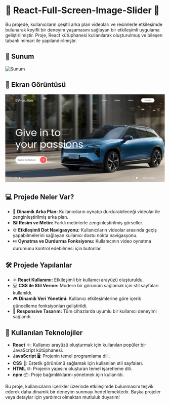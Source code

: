 # 🚗 React-Full-Screen-Image-Slider 🚗
Bu projede, kullanıcıların çeşitli arka plan videoları ve resimlerle etkileşimde bulunarak keyifli bir deneyim yaşamasını sağlayan bir etkileşimli uygulama geliştirilmiştir. Proje, React kütüphanesi kullanılarak oluşturulmuş ve bileşen tabanlı mimari ile yapılandırılmıştır.

## 📸 Sunum
![Sunum](https://github.com/Fiartaks/33-React-Full-Screen-Image-Slider/blob/main/slider/src/slider.gif)

## 📸 Ekran Görüntüsü
![araba.png](https://github.com/Fiartaks/33-React-Full-Screen-Image-Slider/blob/main/slider/src/araba.png)

## 💻 Projede Neler Var?
- 🎥 **Dinamik Arka Plan:** Kullanıcıların oynatıp durdurabileceği videolar ile zenginleştirilmiş arka plan.
- 🖼️ **Resim ve Metin:** Farklı metinlerle zenginleştirilmiş görseller.
- ⚙️ **Etkileşimli Dot Navigasyonu:** Kullanıcıların videolar arasında geçiş yapabilmelerini sağlayan kullanıcı dostu nokta navigasyonu.
- ⏯️ **Oynatma ve Durdurma Fonksiyonu:** Kullanıcının video oynatma durumunu kontrol edebilmesi için butonlar.

## 🛠️ Projede Yapılanlar
- ⚛️ **React Kullanımı:** Etkileşimli bir kullanıcı arayüzü oluşturuldu.
- 💻 **CSS ile Stil Verme:** Modern bir görünüm sağlamak için stil sayfaları kullanıldı.
- 🎮 **Dinamik Veri Yönetimi:** Kullanıcı etkileşimlerine göre içerik güncelleme fonksiyonları geliştirildi.
- 🎨 **Responsive Tasarım:** Tüm cihazlarda uyumlu bir kullanıcı deneyimi sağlandı.

## 🚀 Kullanılan Teknolojiler
- **React** ⚛️: Kullanıcı arayüzü oluşturmak için kullanılan popüler bir JavaScript kütüphanesi.
- **JavaScript** 🖥️: Projenin temel programlama dili.
- **CSS** 🎨: Estetik görünümü sağlamak için kullanılan stil sayfaları.
- **HTML** 🌐: Projenin yapısını oluşturan temel işaretleme dili.
- **npm** 📦: Proje bağımlılıklarını yönetmek için kullanıldı.

Bu proje, kullanıcıların içerikler üzerinde etkileşimde bulunmasını teşvik ederek daha dinamik bir deneyim sunmayı hedeflemektedir. Başka projeler veya detaylar için yardımcı olmaktan mutluluk duyarım!

